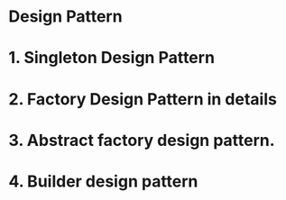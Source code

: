# Design Pattern
# 1. Singleton Design Pattern
# 2. Factory Design Pattern in details
# 3. Abstract factory design pattern.
# 4. Builder design pattern